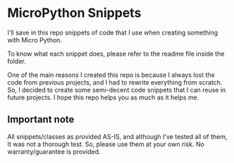 # MicroPython Snippets
I'll save in this repo snippets of code that I use when creating something with Micro Python.

To know what each snippet does, please refer to the readme file inside the folder.

One of the main reasons I created this repo is because I always lost the code from previous projects, and I had to 
rewrite everything from scratch. So, I decided to create some semi-decent code snippets that I can reuse in 
future projects. I hope this repo helps you as much as it helps me.

## Important note
All snippets/classes as provided AS-IS, and although I've tested all of them, It was not a thorough test. 
So, please use them at your own risk. No warranty/guarantee is provided.
